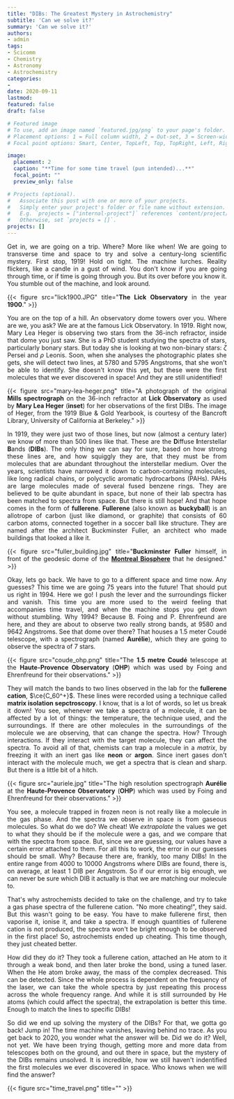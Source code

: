 ```yaml
---
title: "DIBs: The Greatest Mystery in Astrochemistry"
subtitle: 'Can we solve it?'
summary: 'Can we solve it?'
authors:
- admin
tags:
- Scicomm
- Chemistry
- Astronomy
- Astrochemistry
categories:
- 
date: 2020-09-11
lastmod:
featured: false
draft: false

# Featured image
# To use, add an image named `featured.jpg/png` to your page's folder.
# Placement options: 1 = Full column width, 2 = Out-set, 3 = Screen-width
# Focal point options: Smart, Center, TopLeft, Top, TopRight, Left, Right, BottomLeft, Bottom, BottomRight

image:
  placement: 2
  caption: "**Time for some time travel (pun intended)...**"
  focal_point: ""
  preview_only: false

# Projects (optional).
#   Associate this post with one or more of your projects.
#   Simply enter your project's folder or file name without extension.
#   E.g. `projects = ["internal-project"]` references `content/project/deep-learning/index.md`.
#   Otherwise, set `projects = []`.
projects: []
---
```


<div style="text-align: justify">

Get in, we are going on a trip. Where? More like when! We are going to transverse time and space to try and solve a century-long scientific mystery. First stop, 1919! Hold on tight. The machine lurches. Reality flickers, like a candle in a gust of wind. You don't know if you are going through time, or if time is going through you. But its over before you know it. You stumble out of the machine, and look around.

{{< figure src="lick1900.JPG" title="**The Lick Observatory** in the year **1900**." >}}

You are on the top of a hill. An observatory dome towers over you. Where are we, you ask? We are at the famous Lick Observatory. In 1919. Right now, Mary Lea Heger is observing two stars from the 36-inch refractor, inside that dome you just saw. She is a PhD student studying the spectra of stars, particularly bonary stars. But today she is looking at two non-binary stars: $\zeta$ Persei and $\rho$ Leonis. Soon, when she analyses the photographic plates she gets, she will detect two lines, at 5780 and 5795 Angstroms, that she won't be able to identify. She doesn't know this yet, but these were the first molecules that we ever discovered in space! And they are still unidentified!

{{< figure src="mary-lea-heger.png" title="A photograph of the original **Mills spectrograph** on the 36-inch refractor at **Lick Observatory** as used by **Mary Lea Heger** (**inset**) for her observations of the first DIBs. The image of Heger, from the 1919 Blue & Gold Yearbook, is courtesy of the Bancroft Library, University of California at Berkeley." >}}

In 1919, they were just two of those lines, but now (almost a century later) we know of more than 500 lines like that. These are the **D**iffuse **I**nterstellar **B**ands (**DIBs**). The only thing we can say for sure, based on how strong these lines are, and how squiggly they are, that they must be from molecules that are abundant throughout the interstellar medium. Over the years, scientists have narrowed it down to carbon-containing molecules, like long radical chains, or polycyclic aromatic hydrocarbons (PAHs). PAHs are large molecules made of several fused benzene rings. They are believed to be quite abundant in space, but none of their lab spectra has been matched to spectra from space. But there is still hope! And that hope comes in the form of **fullerene**. **Fullerene** (also known as **buckyball**) is an allotrope of carbon (just like diamond, or graphite) that consists of 60 carbon atoms, connected together in a soccer ball like structure. They are named after the architect Buckminster Fuller, an architect who made buildings that looked a like it.

{{< figure src="fuller_building.jpg" title="**Buckminster Fuller** himself, in front of the geodesic dome of the [**Montreal Biosphere**](https://en.wikipedia.org/wiki/Montreal\_Biosphere) that he designed." >}}

Okay, lets go back. We have to go to a different space and time now. Any guesses? This time we are going 75 years into the future! That should put us right in 1994. Here we go! I push the lever and the surroundings flicker and vanish. This time you are more used to the weird feeling that accompanies time travel, and when the machine stops you get down without stumbling. Why 1994? Because B. Foing and P. Ehrenfreund are here, and they are about to observe two really strong bands, at 9580 and 9642 Angstroms. See that dome over there? That houses a 1.5 meter Coudé telescope, with a spectrograph (named **Aurélie**), which they are going to observe the spectra of 7 stars. 

{{< figure src="coude_ohp.png" title="The **1.5 metre Coudé** telescope at the **Haute-Provence Observatory** (**OHP**) which was used by Foing and Ehrenfreund for their observations." >}}

They will match the bands to two lines observed in the lab for the **fullerene cation**, $\ce{C_60^+}$. These lines were recorded using a technique called **matrix isolation sepctroscopy**. I know, that is a lot of words, so let us break it down! You see, whenever we take a spectra of a molecule, it can be affected by a lot of things: the temperature, the technique used, and the surroundings. If there are other molecules in the surroundings of the molecule we are observing, that can change the spectra. How? Through interactions. If they interact with the target molecule, they can affect the spectra. To avoid all of that, chemists can trap a molecule in a *matrix*, by freezing it with an inert gas like **neon** or **argon**. Since inert gases don't interact with the molecule much, we get a spectra that is clean and sharp. But there is a little bit of a hitch.

{{< figure src="auriele.jpg" title="The high resolution spectrograph **Aurélie** at the **Haute-Provence Observatory** (**OHP**) which was used by Foing and Ehrenfreund for their observations." >}}

You see, a molecule trapped in frozen neon is not really like a molecule in the gas phase. And the spectra we observe in space is from gaseous molecules. So what do we do? We cheat! We *extrapolate* the values we get to what they should be if the molecule were a gas, and we compare that with the spectra from space. But, since we are guessing, our values have a certain error attached to them. For all this to work, the error in our guesses should be small. Why? Because there are, frankly, too many DIBs! In the entire range from 4000 to 10000 Angstroms where DIBs are found, there is, on average, at least 1 DIB per Angstrom. So if our error is big enough, we can never be sure which DIB it actually is that we are matching our molecule to.

That's why astrochemists decided to take on the challenge, and try to take a gas phase spectra of the fullerene cation. "No more cheating!", they said. But this wasn't going to be easy. You have to make fullerene first, then vaporise it, ionise it, and take a spectra. If enough quantities of fullerene cation is not produced, the spectra won't be bright enough to be observed in the first place! So, astrochemists ended up cheating. This time though, they just cheated better.

How did they do it? They took a fullerene cation, attached an He atom to it through a weak bond, and then later broke the bond, using a tuned laser. When the He atom broke away, the mass of the complex decreased. This can be detected. Since the whole process is dependent on the frequency of the laser, we can take the whole spectra by just repeating this process across the whole frequency range. And while it is still surrounded by He atoms (which could affect the spectra), the extrapolation is better this time. Enough to match the lines to specific DIBs!

So did we end up solving the mystery of the DIBs? For that, we gotta go back! Jump in! The time machine vanishes, leaving behind no trace. As you get back to 2020, you wonder what the answer will be. Did we do it? Well, not yet. We have been trying though, getting more and more data from telescopes both on the ground, and out there in space, but the mystery of the DIBs remains unsolved. It is incredible, how we still haven't indentified the first molecules we ever discovered in space. Who knows when we will find the answer?

{{< figure src="time_travel.png" title="" >}}

</div>
